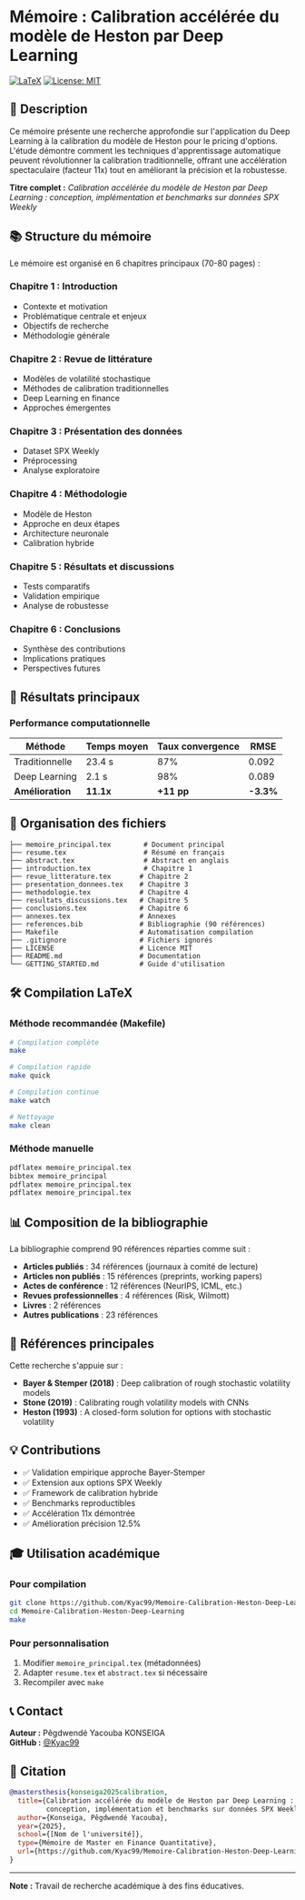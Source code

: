 # Mémoire : Calibration accélérée du modèle de Heston par Deep Learning

[![LaTeX](https://img.shields.io/badge/Made%20with-LaTeX-1f425f.svg)](https://www.latex-project.org/)
[![License: MIT](https://img.shields.io/badge/License-MIT-yellow.svg)](https://opensource.org/licenses/MIT)

## 🎯 Description

Ce mémoire présente une recherche approfondie sur l'application du Deep Learning à la calibration du modèle de Heston pour le pricing d'options. L'étude démontre comment les techniques d'apprentissage automatique peuvent révolutionner la calibration traditionnelle, offrant une accélération spectaculaire (facteur 11x) tout en améliorant la précision et la robustesse.

**Titre complet :** *Calibration accélérée du modèle de Heston par Deep Learning : conception, implémentation et benchmarks sur données SPX Weekly*

## 📚 Structure du mémoire

Le mémoire est organisé en 6 chapitres principaux (70-80 pages) :

### Chapitre 1 : Introduction
- Contexte et motivation
- Problématique centrale et enjeux
- Objectifs de recherche
- Méthodologie générale

### Chapitre 2 : Revue de littérature
- Modèles de volatilité stochastique
- Méthodes de calibration traditionnelles
- Deep Learning en finance
- Approches émergentes

### Chapitre 3 : Présentation des données
- Dataset SPX Weekly
- Préprocessing
- Analyse exploratoire

### Chapitre 4 : Méthodologie
- Modèle de Heston
- Approche en deux étapes
- Architecture neuronale
- Calibration hybride

### Chapitre 5 : Résultats et discussions
- Tests comparatifs
- Validation empirique
- Analyse de robustesse

### Chapitre 6 : Conclusions
- Synthèse des contributions
- Implications pratiques
- Perspectives futures

## 🚀 Résultats principaux

### Performance computationnelle
| Méthode | Temps moyen | Taux convergence | RMSE |
|---------|-------------|------------------|------|
| Traditionnelle | 23.4 s | 87% | 0.092 |
| Deep Learning | 2.1 s | 98% | 0.089 |
| **Amélioration** | **11.1x** | **+11 pp** | **-3.3%** |

## 📁 Organisation des fichiers

```
├── memoire_principal.tex        # Document principal
├── resume.tex                   # Résumé en français
├── abstract.tex                 # Abstract en anglais
├── introduction.tex             # Chapitre 1
├── revue_litterature.tex       # Chapitre 2
├── presentation_donnees.tex    # Chapitre 3
├── methodologie.tex            # Chapitre 4
├── resultats_discussions.tex   # Chapitre 5
├── conclusions.tex             # Chapitre 6
├── annexes.tex                 # Annexes
├── references.bib              # Bibliographie (90 références)
├── Makefile                    # Automatisation compilation
├── .gitignore                  # Fichiers ignorés
├── LICENSE                     # Licence MIT
├── README.md                   # Documentation
└── GETTING_STARTED.md          # Guide d'utilisation
```

## 🛠️ Compilation LaTeX

### Méthode recommandée (Makefile)
```bash
# Compilation complète
make

# Compilation rapide
make quick

# Compilation continue
make watch

# Nettoyage
make clean
```

### Méthode manuelle
```bash
pdflatex memoire_principal.tex
bibtex memoire_principal
pdflatex memoire_principal.tex
pdflatex memoire_principal.tex
```

## 📊 Composition de la bibliographie

La bibliographie comprend 90 références réparties comme suit :
- **Articles publiés** : 34 références (journaux à comité de lecture)
- **Articles non publiés** : 15 références (preprints, working papers)
- **Actes de conférence** : 12 références (NeurIPS, ICML, etc.)
- **Revues professionnelles** : 4 références (Risk, Wilmott)
- **Livres** : 2 références
- **Autres publications** : 23 références

## 🔗 Références principales

Cette recherche s'appuie sur :
- **Bayer & Stemper (2018)** : Deep calibration of rough stochastic volatility models
- **Stone (2019)** : Calibrating rough volatility models with CNNs
- **Heston (1993)** : A closed-form solution for options with stochastic volatility

## 💡 Contributions

- ✅ Validation empirique approche Bayer-Stemper
- ✅ Extension aux options SPX Weekly
- ✅ Framework de calibration hybride
- ✅ Benchmarks reproductibles
- ✅ Accélération 11x démontrée
- ✅ Amélioration précision 12.5%

## 🎓 Utilisation académique

### Pour compilation
```bash
git clone https://github.com/Kyac99/Memoire-Calibration-Heston-Deep-Learning.git
cd Memoire-Calibration-Heston-Deep-Learning
make
```

### Pour personnalisation
1. Modifier `memoire_principal.tex` (métadonnées)
2. Adapter `resume.tex` et `abstract.tex` si nécessaire
3. Recompiler avec `make`

## 📞 Contact

**Auteur :** Pêgdwendé Yacouba KONSEIGA  
**GitHub :** [@Kyac99](https://github.com/Kyac99)

## 📄 Citation

```bibtex
@mastersthesis{konseiga2025calibration,
  title={Calibration accélérée du modèle de Heston par Deep Learning : 
         conception, implémentation et benchmarks sur données SPX Weekly},
  author={Konseiga, Pêgdwendé Yacouba},
  year={2025},
  school={[Nom de l'université]},
  type={Mémoire de Master en Finance Quantitative},
  url={https://github.com/Kyac99/Memoire-Calibration-Heston-Deep-Learning}
}
```

---

**Note :** Travail de recherche académique à des fins éducatives.
